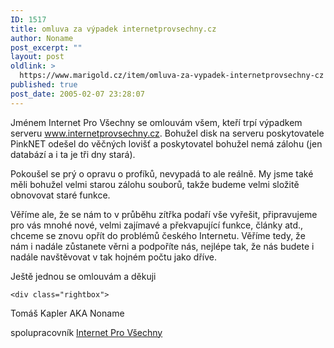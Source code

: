 ```yaml
---
ID: 1517
title: omluva za výpadek internetprovsechny.cz
author: Noname
post_excerpt: ""
layout: post
oldlink: >
  https://www.marigold.cz/item/omluva-za-vypadek-internetprovsechny-cz
published: true
post_date: 2005-02-07 23:28:07
---
```

<p>Jménem Internet Pro Všechny se omlouvám všem, kteří trpí výpadkem serveru <a href="http://www.internetprovsechny.cz" >www.internetprovsechny.cz</a>.
Bohužel disk na serveru poskytovatele PinkNET odešel do věčných lovišť
a poskytovatel bohužel nemá zálohu (jen databází a i ta je tři dny
stará).</p>

<p>Pokoušel se prý o opravu o profíků, nevypadá to ale reálně. My jsme
také měli bohužel velmi starou zálohu souborů, takže budeme velmi
složitě obnovovat staré funkce.</p>

<p>Věříme ale, že se nám to v průběhu zítřka podaří vše vyřešit,
připravujeme pro vás mnohé nové, velmi zajímavé a překvapující funkce,
články atd., chceme se znovu opřít do problémů českého Internetu.
Věříme tedy, že nám i nadále zůstanete věrni a podpoříte nás, nejlépe
tak, že nás budete i nadále navštěvovat v tak hojném počtu jako dříve.</p>

<p>
Ještě jednou se omlouvám a děkuji</p>

	<div class="rightbox">
<p>Tomáš Kapler AKA Noname</p>

<p>spolupracovník <a href="http://www.internetprovsechny.cz">Internet Pro Všechny</a></p>

</div>